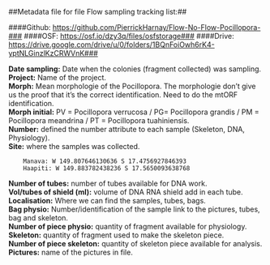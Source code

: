 ##Metadata file for file Flow sampling tracking list:##

####Github: https://github.com/PierrickHarnay/Flow-No-Flow-Pocillopora-###
####OSF:  https://osf.io/dzy3q/files/osfstorage###
####Drive: https://drive.google.com/drive/u/0/folders/1BQnFoiOwh6rK4-yptNLGinzlKzCRWVnK###

**Date sampling:** Date when the colonies (fragment collected) was sampling.  
**Project:** Name of the project.    
**Morph:** Mean morphologie of the Pocillopora. The morphologie don’t give us the proof that it’s the correct identification. Need to do the mtORF identification.  
**Morph initial:** PV = Pocillopora verrucosa / PG= Pocillopora grandis / PM = Pocillopora meandrina / PT = Pocillopora tuahiniensis.   
**Number:** defined the number attribute to each sample (Skeleton, DNA, Physiology).  
**Site:** where the samples was collected. 
 
		Manava: W 149.807646130636 S 17.4756927846393   
		Haapiti: W 149.883782438236 S 17.5650093638768   
		
**Number of tubes:** number of tubes available for DNA work.   
**Vol/tubes of shield (ml):** volume of DNA RNA shield add in each tube.  
**Localisation:** Where we can find the samples, tubes, bags.   
**Bag physio:** Number/identification of the sample link to the pictures, tubes, bag and skeleton.  
**Number of piece physio:** quantity of fragment available for physiology.   
**Skeleton:** quantity of fragment used to make the skeleton piece.  
**Number of piece skeleton:** quantity of skeleton piece available for analysis.   
**Pictures:** name of the pictures in file.   
